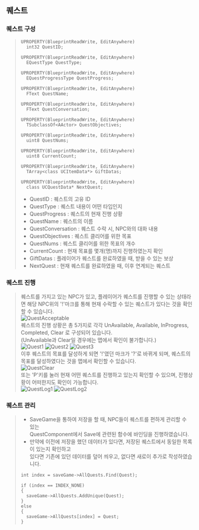 ## 퀘스트

### 퀘스트 구성
> ```
> UPROPERTY(BlueprintReadWrite, EditAnywhere)
> 	int32 QuestID;
> 
> UPROPERTY(BlueprintReadWrite, EditAnywhere)
> 	EQuestType QuestType;
> 
> UPROPERTY(BlueprintReadWrite, EditAnywhere)
> 	EQuestProgressType QuestProgress;
> 
> UPROPERTY(BlueprintReadWrite, EditAnywhere)
> 	FText QuestName;
> 
> UPROPERTY(BlueprintReadWrite, EditAnywhere)
> 	FText QuestConversation;
> 
> UPROPERTY(BlueprintReadWrite, EditAnywhere)
> 	TSubclassOf<AActor> QuestObjectives;
> 
> UPROPERTY(BlueprintReadWrite, EditAnywhere)
> 	uint8 QuestNums;
> 
> UPROPERTY(BlueprintReadWrite, EditAnywhere)
> 	uint8 CurrentCount;
> 
> UPROPERTY(BlueprintReadWrite, EditAnywhere)
> 	TArray<class UCItemData*> GiftDatas;
> 
> UPROPERTY(BlueprintReadWrite, EditAnywhere)
> 	class UCQuestData* NextQuest;
> ```
> * QuestID : 퀘스트의 고유 ID<br>
> * QuestType : 퀘스트 내용이 어떤 타입인지<br>
> * QuestProgress : 퀘스트의 현재 진행 상황<br>
> * QuestName : 퀘스트의 이름<br>
> * QuestConversation : 퀘스트 수락 시, NPC와의 대화 내용<br>
> * QuestObjectives : 퀘스트 클리어를 위한 목표<br>
> * QuestNums : 퀘스트 클리어를 위한 목표의 개수<br>
> * CurrentCount : 현재 목표를 몇개(명)까지 진행하였는지 확인<br>
> * GiftDatas : 플레이어가 퀘스트를 완료하였을 때, 받을 수 있는 보상<br>
> * NextQuest : 현재 퀘스트를 완료하였을 때, 이후 연계되는 퀘스트<br>
>

### 퀘스트 진행
> 퀘스트를 가지고 있는 NPC가 있고, 플레이어가 퀘스트를 진행할 수 있는 상태라면 해당 NPC위의 '!'마크를 통해 현재 수락할 수 있는 퀘스트가 있다는 것을 확인할 수 있습니다.<br>
> ![QuestAcceptable](https://github.com/takndr/MonsterSlave/assets/126765215/506e0918-7c09-4025-abb6-e4adad760514)<br>
> 퀘스트의 진행 상황은 총 5가지로 각각 UnAvailable, Available, InProgress, Completed, Clear 로 구성되어 있습니다.<br>
> (UnAvailable과 Clear일 경우에는 맵에서 확인이 불가합니다.)<br>
> ![Quest1](https://github.com/takndr/MonsterSlave/assets/126765215/2105c903-5e1a-4746-9911-81f2e291a3b7)
> ![Quest2](https://github.com/takndr/MonsterSlave/assets/126765215/312a17e9-67e4-46c8-af02-1301df4f380d)
> ![Quest3](https://github.com/takndr/MonsterSlave/assets/126765215/4468dd5f-7200-4639-b572-06cdece141d0)<br>
> 이후 퀘스트의 목표를 달성하게 되면 '!'였던 마크가 '?'로 바뀌게 되며, 퀘스트의 목표를 달성하였다는 것을 맵에서 확인할 수 있습니다.<br>
> ![QuestClear](https://github.com/takndr/MonsterSlave/assets/126765215/dfd8ddf7-76db-4df6-a67e-088355a84aa5)<br>
> 또는 'P'키를 눌러 현재 어떤 퀘스트를 진행하고 있는지 확인할 수 있으며, 진행상황이 어떠한지도 확인이 가능합니다.<br>
> ![QuestLog1](https://github.com/takndr/MonsterSlave/assets/126765215/b744c242-3572-4d45-a85c-4a2b51ed2338)
> ![QuestLog2](https://github.com/takndr/MonsterSlave/assets/126765215/55f0d4e7-65c9-4de4-aa91-703b5295a60d)<br>

### 퀘스트 관리
> * SaveGame을 통하여 저장을 할 때, NPC들이 퀘스트를 편하게 관리할 수 있는<br>QuestComponent에서 Save에 관련된 함수에 바인딩을 진행하였습니다.<br>
> * 만약에 이전에 저장을 했던 데이터가 있다면, 저장된 퀘스트에서 동일한 목록이 있는지 확인하고<br>있다면 기존에 있던 데이터를 덮어 씌우고, 없다면 새로이 추가로 작성하였습니다.<br>
> ```
> int index = saveGame->AllQuests.Find(Quest);
> 
> if (index == INDEX_NONE)
> {
> 	saveGame->AllQuests.AddUnique(Quest);
> }
> else
> {
> 	saveGame->AllQuests[index] = Quest;
> }
> ```